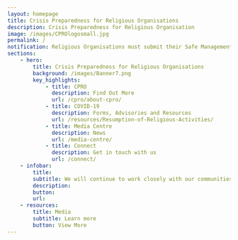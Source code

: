 ```yaml
---
layout: homepage
title: Crisis Preparedness for Religious Organisations
description: Crisis Preparedness for Religious Organisation
image: /images/CPROlogosmall.jpg
permalink: /
notification: Religious Organisations must submit their Safe Management Plan at least 3 days before commencing Phase Two activities. This includes ROs who have earlier submitted their SMP in Phase One. Click <a target="_blank" href="https://www.cpro.gov.sg/resources/Resumption-of-Religious-Activities/">here</a> for more information.
sections:
    - hero:
        title: Crisis Preparedness for Religious Organisations
        background: /images/Banner7.png
        key_highlights:
            - title: CPRO
              description: Find Out More
              url: /cpro/about-cpro/
            - title: COVID-19
              description: Forms, Advisories and Resources
              url: /resources/Resumption-of-Religious-Activities/
            - title: Media Centre
              description: News
              url: /media-centre/
            - title: Connect
              description: Get in touch with us
              url: /connect/
    - infobar:
        title:
        subtitle: We will continue to work closely with our communities to keep Singapore and our people safe. To protect everyone’s well-being, we urge our congregants to work with their religious leaders in implementing the precautionary measures advised by MOH and MCCY. By supporting each other in these challenging times and exercising social responsibility, we can overcome COVID-19, and emerge even stronger and more resilient. - Statement in support of staying united against COVID-19, National Steering Committee on Racial and Religious Harmony, 25 March 2020 
        description: 
        button:
        url:
    - resources:
        title: Media
        subtitle: Learn more
        button: View More
---
```

